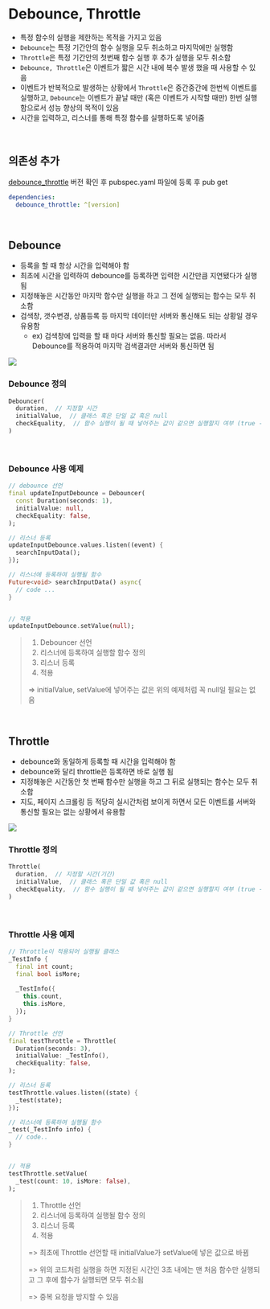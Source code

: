 # Debounce, Throttle

- 특정 함수의 실행을 제한하는 목적을 가지고 있음
- `Debounce`는 특정 기간안의 함수 실행을 모두 취소하고 마지막에만 실행함
- `Throttle`은 특정 기간안의 첫번째 함수 실행 후 추가 실행을 모두 취소함
- `Debounce, Throttle`은 이벤트가 짧은 시간 내에 복수 발생 했을 때 사용할 수 있음
- 이벤트가 반복적으로 발생하는 상황에서 `Throttle`은 중간중간에 한번씩 이벤트를 실행하고, `Debounce`는 이벤트가 끝날 때만 (혹은 이벤트가 시작할 때만) 한번 실행함으로서 성능 향상의 목적이 있음
- 시간을 입력하고, 리스너를 통해 특정 함수를 실행하도록 넣어줌

<br />

## 의존성 추가

[debounce_throttle](https://pub.dev/packages/debounce_throttle) 버전 확인 후 pubspec.yaml 파일에 등록 후 pub get

``` yaml
dependencies:
  debounce_throttle: ^[version]
```

<br />

## Debounce

- 등록을 할 때 항상 시간을 입력해야 함
- 최초에 시간을 입력하여 debounce를 등록하면 입력한 시간만큼 지연됐다가 실행됨
- 지정해놓은 시간동안 마지막 함수만 실행을 하고 그 전에 실행되는 함수는 모두 취소함
- 검색창, 갯수변경, 상품등록 등 마지막 데이터만 서버와 통신해도 되는 상황일 경우 유용함
  - ex) 검색창에 입력을 할 때 마다 서버와 통신할 필요는 없음. 따라서 Debounce를 적용하여 마지막 검색결과만 서버와 통신하면 됨

<img src="https://user-images.githubusercontent.com/68320595/218687676-f027c13d-c6ad-44e1-be9b-b86e64fe66b4.png" />

<br />

### Debounce 정의

``` dart
Debouncer(
  duration,  // 지정할 시간
  initialValue,  // 클래스 혹은 단일 값 혹은 null
  checkEquality,  // 함수 실행이 될 때 넣어주는 값이 같으면 실행할지 여부 (true - 실행 X, false - 실행 O)
)
```

<br />

### Debounce 사용 예제

```dart
// debounce 선언
final updateInputDebounce = Debouncer(
  const Duration(seconds: 1),
  initialValue: null,
  checkEquality: false,
);

// 리스너 등록
updateInputDebounce.values.listen((event) {
  searchInputData();
});

// 리스너에 등록하여 실행될 함수
Future<void> searchInputData() async{
  // code ...
}


// 적용
updateInputDebounce.setValue(null);
```

> 1. Debouncer 선언
> 2. 리스너에 등록하여 실행할 함수 정의
> 3. 리스너 등록
> 4. 적용
>
> => initialValue, setValue에 넣어주는 값은 위의 예제처럼 꼭 null일 필요는 없음

<br />

## Throttle

- debounce와 동일하게 등록할 때 시간을 입력해야 함
- debounce와 달리 throttle은 등록하면 바로 실행 됨
- 지정해놓은 시간동안 첫 번째 함수만 실행을 하고 그 뒤로 실행되는 함수는 모두 취소함 
- 지도, 페이지 스크롤링 등 적당히 실시간처럼 보이게 하면서 모든 이벤트를 서버와 통신할 필요는 없는 상황에서 유용함

<img src="https://user-images.githubusercontent.com/68320595/218687680-3911aaaf-3ea3-42fa-8949-05a307c3116a.png" />

<br />

### Throttle 정의

``` dart
Throttle(
  duration,  // 지정할 시간(기간)
  initialValue,  // 클래스 혹은 단일 값 혹은 null
  checkEquality,  // 함수 실행이 될 때 넣어주는 값이 같으면 실행할지 여부 (true - 실행 X, false - 실행 O)
)
```

<br />

### Throttle 사용 예제

``` dart
// Throttle이 적용되어 실행될 클래스
_TestInfo {
  final int count;
  final bool isMore;
  
  _TestInfo({
    this.count,
    this.isMore,
  });
}

// Throttle 선언
final testThrottle = Throttle(
  Duration(seconds: 3),
  initialValue: _TestInfo(),
  checkEquality: false,
);

// 리스너 등록
testThrottle.values.listen((state) {
  _test(state);
});

// 리스너에 등록하여 실행될 함수
_test(_TestInfo info) {
  // code..
}


// 적용
testThrottle.setValue(
  _test(count: 10, isMore: false),
);
```

> 1. Throttle 선언
> 2. 리스너에 등록하여 실행될 함수 정의
> 3. 리스너 등록
> 4. 적용
>
> => 최초에 Throttle 선언할 때 initialValue가 setValue에 넣은 값으로 바뀜
>
> => 위의 코드처럼 실행을 하면 지정된 시간인 3초 내에는 맨 처음 함수만 실행되고 그 후에 함수가 실행되면 모두 취소됨
>
> => 중복 요청을 방지할 수 있음